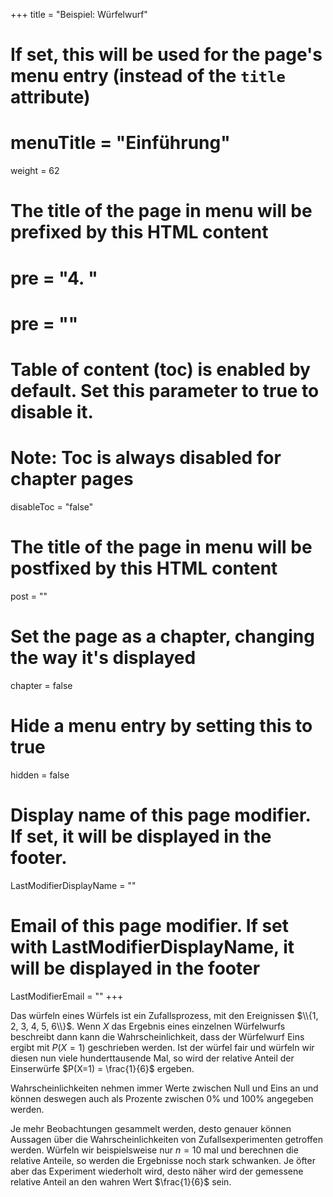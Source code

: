 +++
title = "Beispiel: Würfelwurf"
# If set, this will be used for the page's menu entry (instead of the `title` attribute)
# menuTitle = "Einführung"
weight = 62
# The title of the page in menu will be prefixed by this HTML content
# pre = "<b>4. </b>"
# pre = "<i class='fab fa-github'></i>"
# Table of content (toc) is enabled by default. Set this parameter to true to disable it.
# Note: Toc is always disabled for chapter pages
disableToc = "false"

# The title of the page in menu will be postfixed by this HTML content
post = ""
# Set the page as a chapter, changing the way it's displayed
chapter = false
# Hide a menu entry by setting this to true
hidden = false
# Display name of this page modifier. If set, it will be displayed in the footer.
LastModifierDisplayName = ""
# Email of this page modifier. If set with LastModifierDisplayName, it will be displayed in the footer
LastModifierEmail = ""
+++

Das würfeln eines Würfels ist ein Zufallsprozess, mit den Ereignissen $\\{1, 2, 3, 4, 5, 6\\}$. Wenn $X$ das Ergebnis eines einzelnen Würfelwurfs beschreibt dann kann die Wahrscheinlichkeit, dass der Würfelwurf Eins ergibt mit $P(X = 1)$ geschrieben werden. Ist der würfel fair und würfeln wir diesen nun viele hunderttausende Mal, so wird der relative Anteil der Einserwürfe $P(X=1) = \frac{1}{6}$ ergeben.

Wahrscheinlichkeiten nehmen immer Werte zwischen Null und Eins an und können deswegen auch als Prozente zwischen $0\%$ und $100\%$ angegeben werden.

Je mehr Beobachtungen gesammelt werden, desto genauer können Aussagen über die Wahrscheinlichkeiten von Zufallsexperimenten getroffen werden. Würfeln wir beispielsweise nur $n=10$ mal und berechnen die relative Anteile, so werden die Ergebnisse noch stark schwanken. Je öfter aber das Experiment wiederholt wird, desto näher wird der gemessene relative Anteil an den wahren Wert $\frac{1}{6}$ sein.















>
